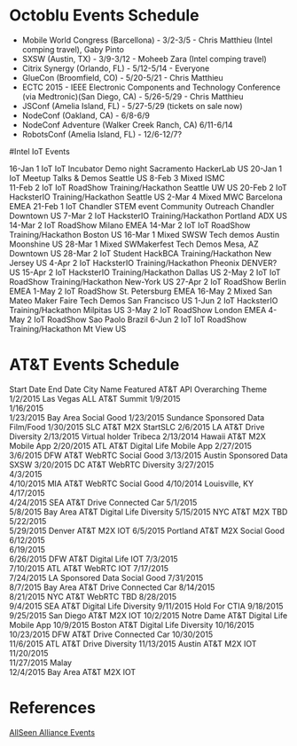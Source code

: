 # Octoblu Events Schedule

- Mobile World Congress (Barcellona) - 3/2-3/5 - Chris Matthieu (Intel comping travel), Gaby Pinto
- SXSW (Austin, TX) - 3/9-3/12 - Moheeb Zara (Intel comping travel)
- Citrix Synergy (Orlando, FL) - 5/12-5/14 - Everyone
- GlueCon (Broomfield, CO) - 5/20-5/21 - Chris Matthieu
- ECTC 2015 - IEEE Electronic Components and Technology Conference (via Medtronic)(San Diego, CA) - 5/26-5/29 - Chris Matthieu
- JSConf (Amelia Island, FL) - 5/27-5/29 (tickets on sale now)
- NodeConf (Oakland, CA) - 6/8-6/9
- NodeConf Adventure (Walker Creek Ranch, CA) 6/11-6/14
- RobotsConf (Amelia Island, FL) - 12/6-12/7?

#Intel IoT Events

16-Jan	1	IoT	IoT Incubator	Demo night	Sacramento	HackerLab	US
20-Jan	1	IoT	Meetup	Talks & Demos	Seattle		US
8-Feb	3	Mixed	ISMC				
11-Feb	2	IoT	IoT RoadShow	Training/Hackathon	Seattle	UW	US
20-Feb	2	IoT	HacksterIO	Training/Hackathon	Seattle		US
2-Mar	4	Mixed	MWC		Barcelona		EMEA
21-Feb	1	IoT	Chandler STEM event	Community Outreach	Chandler	Downtown	US
7-Mar	2	IoT	HacksterIO	Training/Hackathon	Portland	ADX	US
14-Mar	2	IoT	RoadShow		Milano		EMEA
14-Mar	2	IoT	IoT RoadShow	Training/Hackathon	Boston		US
16-Mar	1	Mixed	SWSW	Tech demos	Austin	Moonshine	US
28-Mar	1	Mixed	SWMakerfest	Tech Demos	Mesa, AZ	Downtown	US
28-Mar	2	IoT	Student HackBCA	Training/Hackathon	New Jersey		US
4-Apr	2	IoT	HacksterIO	Training/Hackathon	Pheonix	DENVER?	US
15-Apr	2	IoT	HacksterIO	Training/Hackathon	Dallas		US
2-May	2	IoT	IoT RoadShow	Training/Hackathon	New-York		US
27-Apr	2	IoT	RoadShow		Berlin		EMEA
1-May	2	IoT	RoadShow		St. Petersburg		EMEA
16-May	2	Mixed	San Mateo Maker Faire	Tech Demos	San Francisco		US
1-Jun	2	IoT	HacksterIO	Training/Hackathon	Milpitas		US
3-May	2	IoT	RoadShow		London		EMEA
4-May	2	IoT	RoadShow		Sao Paolo		Brazil
6-Jun	2	IoT	IoT RoadShow	Training/Hackathon	Mt View		US


# AT&T Events Schedule

Start Date	End Date	City Name	Featured AT&T API	Overarching Theme
1/2/2015		Las Vegas	ALL	AT&T Summit
1/9/2015				
1/16/2015				
1/23/2015		Bay Area		Social Good
1/23/2015		Sundance	Sponsored Data	Film/Food
1/30/2015		SLC	AT&T M2X	StartSLC
2/6/2015		LA	AT&T Drive	Diversity
2/13/2015		Virtual	holder	Tribeca
2/13/2014		Hawaii	AT&T M2X	Mobile App
2/20/2015		ATL	AT&T Digital Life	Mobile App
2/27/2015				
3/6/2015		DFW	AT&T WebRTC	Social Good
3/13/2015		Austin	Sponsored Data	SXSW
3/20/2015		DC	AT&T WebRTC	Diversity
3/27/2015				
4/3/2015				
4/10/2015		MIA	AT&T WebRTC	Social Good
4/10/2014		Louisville, KY		
4/17/2015				
4/24/2015		SEA	AT&T Drive	Connected Car
5/1/2015				
5/8/2015		Bay Area	AT&T Digital Life	Diversity
5/15/2015		NYC	AT&T M2X	TBD
5/22/2015				
5/29/2015		Denver	AT&T M2X	IOT
6/5/2015		Portland	AT&T M2X	Social Good
6/12/2015				
6/19/2015				
6/26/2015		DFW	AT&T Digital Life	IOT
7/3/2015				
7/10/2015		ATL	AT&T WebRTC	IOT
7/17/2015				
7/24/2015		LA	Sponsored Data	Social Good
7/31/2015				
8/7/2015		Bay Area	AT&T Drive	Connected Car
8/14/2015				
8/21/2015		NYC	AT&T WebRTC	TBD
8/28/2015				
9/4/2015		SEA	AT&T Digital Life	Diversity
9/11/2015		Hold	For	CTIA
9/18/2015				
9/25/2015		San Diego	AT&T M2X	IOT
10/2/2015		Notre Dame	AT&T Digital Life	Mobile App
10/9/2015		Boston	AT&T Digital Life	Diversity
10/16/2015				
10/23/2015		DFW	AT&T Drive	Connected Car
10/30/2015				
11/6/2015		ATL	AT&T Drive	Diversity
11/13/2015		Austin	AT&T M2X	IOT
11/20/2015				
11/27/2015		Malay		
12/4/2015		Bay Area	AT&T M2X	IOT


# References
[AllSeen Alliance Events](https://allseenalliance.org/news-and-events/events)
